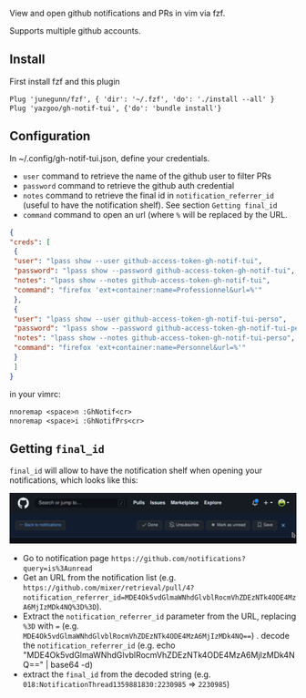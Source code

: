 View and open github notifications and PRs in vim via fzf.

Supports multiple github accounts.

## Install

First install fzf and this plugin

```vim
Plug 'junegunn/fzf', { 'dir': '~/.fzf', 'do': './install --all' }
Plug 'yazgoo/gh-notif-tui', {'do': 'bundle install'}
```

## Configuration

In ~/.config/gh-notif-tui.json, define your credentials.

- `user` command to retrieve the name of the github user to filter PRs
- `password` command to retrieve the github auth credential
- `notes` command to retrieve the final id in `notification_referrer_id` (useful to have the notification shelf). See section `Getting final_id`
- `command` command to open an url (where `%` will be replaced by the URL.

```json
{
"creds": [
 {
 "user": "lpass show --user github-access-token-gh-notif-tui",
 "password": "lpass show --password github-access-token-gh-notif-tui",
 "notes": "lpass show --notes github-access-token-gh-notif-tui",
 "command": "firefox 'ext+container:name=Professionnel&url=%'"
 },
 {
 "user": "lpass show --user github-access-token-gh-notif-tui-perso",
 "password": "lpass show --password github-access-token-gh-notif-tui-perso",
 "notes": "lpass show --notes github-access-token-gh-notif-tui-perso",
 "command": "firefox 'ext+container:name=Personnel&url=%'"
 }
 ]
}
```

in your vimrc:

```vim
nnoremap <space>n :GhNotif<cr>
nnoremap <space>i :GhNotifPrs<cr>
```

## Getting `final_id`

`final_id` will allow to have the notification shelf when opening your notifications, which looks like this:

![notification shelf](notification-shelf.png "Notification shelf")

- Go to notification page `https://github.com/notifications?query=is%3Aunread`
- Get an URL from the notification list (e.g. `https://github.com/mixer/retrieval/pull/4?notification_referrer_id=MDE4Ok5vdGlmaWNhdGlvblRocmVhZDEzNTk4ODE4MzA6MjIzMDk4NQ%3D%3D`).
- Extract the `notification_referrer_id` parameter from the URL, replacing `%3D` with `=` (e.g. `MDE4Ok5vdGlmaWNhdGlvblRocmVhZDEzNTk4ODE4MzA6MjIzMDk4NQ==`)
. decode the `notification_referrer_id` (e.g. echo "MDE4Ok5vdGlmaWNhdGlvblRocmVhZDEzNTk4ODE4MzA6MjIzMDk4NQ==" | base64 -d)
- extract the `final_id` from the decoded string (e.g. `018:NotificationThread1359881830:2230985` => `2230985`)
